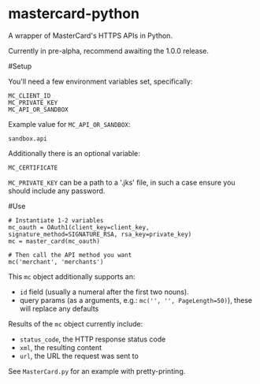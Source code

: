 mastercard-python
=================

A wrapper of MasterCard's HTTPS APIs in Python.

Currently in pre-alpha, recommend awaiting the 1.0.0 release.

#Setup

You'll need a few environment variables set, specifically:

    MC_CLIENT_ID
    MC_PRIVATE_KEY
    MC_API_OR_SANDBOX

Example value for `MC_API_OR_SANDBOX`:

    sandbox.api

Additionally there is an optional variable:

    MC_CERTIFICATE

`MC_PRIVATE_KEY` can be a path to a '.jks' file, in such a case ensure you should include any password.

#Use

    # Instantiate 1-2 variables
    mc_oauth = OAuth1(client_key=client_key, signature_method=SIGNATURE_RSA, rsa_key=private_key)
    mc = master_card(mc_oauth)
    
    # Then call the API method you want
    mc('merchant', 'merchants')

This `mc` object additionally supports an:

  - `id` field (usually a numeral after the first two nouns).
  - query params (as a arguments, e.g.: `mc('', '', PageLength=50)`), these will replace any defaults

Results of the `mc` object currently include:

  - `status_code`, the HTTP response status code
  - `xml`, the resulting content
  - `url`, the URL the request was sent to

See `MasterCard.py` for an example with pretty-printing.
